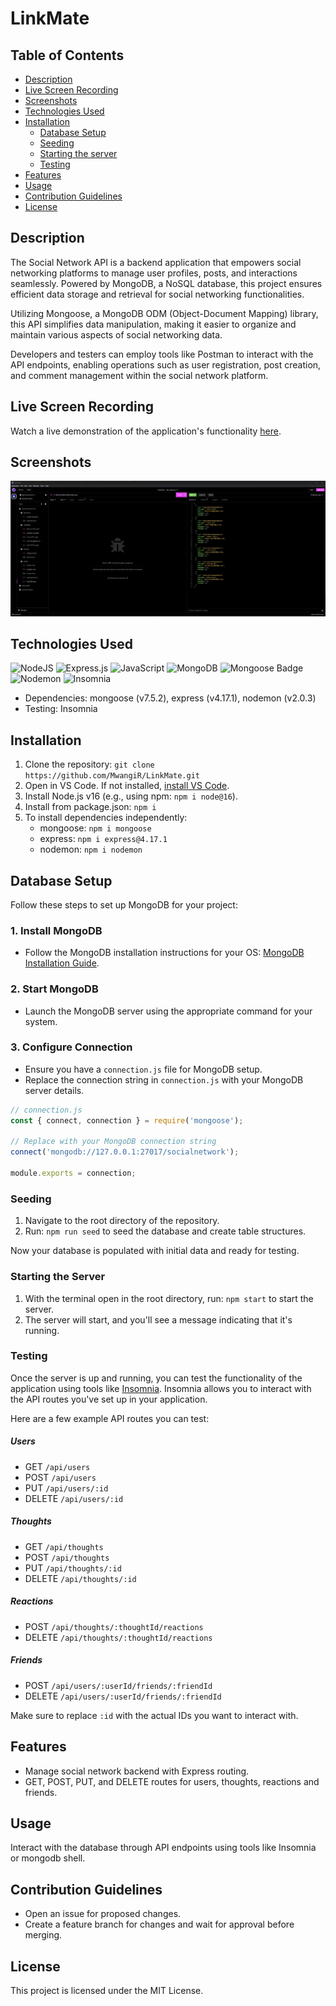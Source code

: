 # LinkMate

## Table of Contents

- [Description](#description)
- [Live Screen Recording](#live-screen-recording)
- [Screenshots](#screenshots)
- [Technologies Used](#technologies-used)
- [Installation](#installation)
  - [Database Setup](#database-setup)
  - [Seeding](#seeding)
  - [Starting the server](#starting-the-server)
  - [Testing](#testing)
- [Features](#features)
- [Usage](#usage)
- [Contribution Guidelines](#contribution-guidelines)
- [License](#license)

## Description

The Social Network API is a backend application that empowers social networking platforms to manage user profiles, posts, and interactions seamlessly. Powered by MongoDB, a NoSQL database, this project ensures efficient data storage and retrieval for social networking functionalities.

Utilizing Mongoose, a MongoDB ODM (Object-Document Mapping) library, this API simplifies data manipulation, making it easier to organize and maintain various aspects of social networking data.

Developers and testers can employ tools like Postman to interact with the API endpoints, enabling operations such as user registration, post creation, and comment management within the social network platform.

## Live Screen Recording

Watch a live demonstration of the application's functionality [here](https://us04web.zoom.us/clips/share/BHVzMDQgMUcwqS350JhidpA8RkJy01NUYsjUr-WLfc3HjeZwATQ).

## Screenshots

![Screenshot 1](./images/Screenshot-1.jpg)

## Technologies Used

![NodeJS](https://img.shields.io/badge/node.js-6DA55F?style=for-the-badge&logo=node.js&logoColor=white)
![Express.js](https://img.shields.io/badge/express.js-%23404d59.svg?style=for-the-badge&logo=express&logoColor=%2361DAFB)
![JavaScript](https://img.shields.io/badge/javascript-%23323330.svg?style=for-the-badge&logo=javascript&logoColor=%23F7DF1E)
![MongoDB](https://img.shields.io/badge/MongoDB-4EA94B?style=for-the-badge&logo=mongodb&logoColor=white)
![Mongoose Badge](https://img.shields.io/badge/Mongoose-F04D35?logo=mongoosedotws&logoColor=fff&style=for-the-badge)
![Nodemon](https://img.shields.io/badge/NODEMON-%23323330.svg?style=for-the-badge&logo=nodemon&logoColor=%BBDEAD)
![Insomnia](https://img.shields.io/badge/Insomnia-black?style=for-the-badge&logo=insomnia&logoColor=5849BE)

- Dependencies: mongoose (v7.5.2), express (v4.17.1), nodemon (v2.0.3)
- Testing: Insomnia

## Installation

1. Clone the repository: `git clone https://github.com/MwangiR/LinkMate.git`
2. Open in VS Code. If not installed, [install VS Code](https://code.visualstudio.com/).
3. Install Node.js v16 (e.g., using npm: `npm i node@16`).
4. Install from package.json: `npm i`
5. To install dependencies independently:
   - mongoose: `npm i mongoose`
   - express: `npm i express@4.17.1`
   - nodemon: `npm i nodemon`

## Database Setup

Follow these steps to set up MongoDB for your project:

### 1. Install MongoDB

- Follow the MongoDB installation instructions for your OS: [MongoDB Installation Guide](https://docs.mongodb.com/manual/installation/).

### 2. Start MongoDB

- Launch the MongoDB server using the appropriate command for your system.

### 3. Configure Connection

- Ensure you have a `connection.js` file for MongoDB setup.
- Replace the connection string in `connection.js` with your MongoDB server details.

```javascript
// connection.js
const { connect, connection } = require('mongoose');

// Replace with your MongoDB connection string
connect('mongodb://127.0.0.1:27017/socialnetwork');

module.exports = connection;
```

### Seeding

1. Navigate to the root directory of the repository.
2. Run: `npm run seed` to seed the database and create table structures.

Now your database is populated with initial data and ready for testing.

### Starting the Server

1. With the terminal open in the root directory, run: `npm start` to start the server.
2. The server will start, and you'll see a message indicating that it's running.

### Testing

Once the server is up and running, you can test the functionality of the application using tools like [Insomnia](https://insomnia.rest/). Insomnia allows you to interact with the API routes you've set up in your application.

Here are a few example API routes you can test:

##### Users

- GET `/api/users`
- POST `/api/users`
- PUT `/api/users/:id`
- DELETE `/api/users/:id`

##### Thoughts

- GET `/api/thoughts`
- POST `/api/thoughts`
- PUT `/api/thoughts/:id`
- DELETE `/api/thoughts/:id`

##### Reactions

- POST `/api/thoughts/:thoughtId/reactions`
- DELETE `/api/thoughts/:thoughtId/reactions`

##### Friends

- POST `/api/users/:userId/friends/:friendId`
- DELETE `/api/users/:userId/friends/:friendId`

Make sure to replace `:id` with the actual IDs you want to interact with.

## Features

- Manage social network backend with Express routing.
- GET, POST, PUT, and DELETE routes for users, thoughts, reactions and friends.

## Usage

Interact with the database through API endpoints using tools like Insomnia or mongodb shell.

## Contribution Guidelines

- Open an issue for proposed changes.
- Create a feature branch for changes and wait for approval before merging.

## License

This project is licensed under the MIT License.
